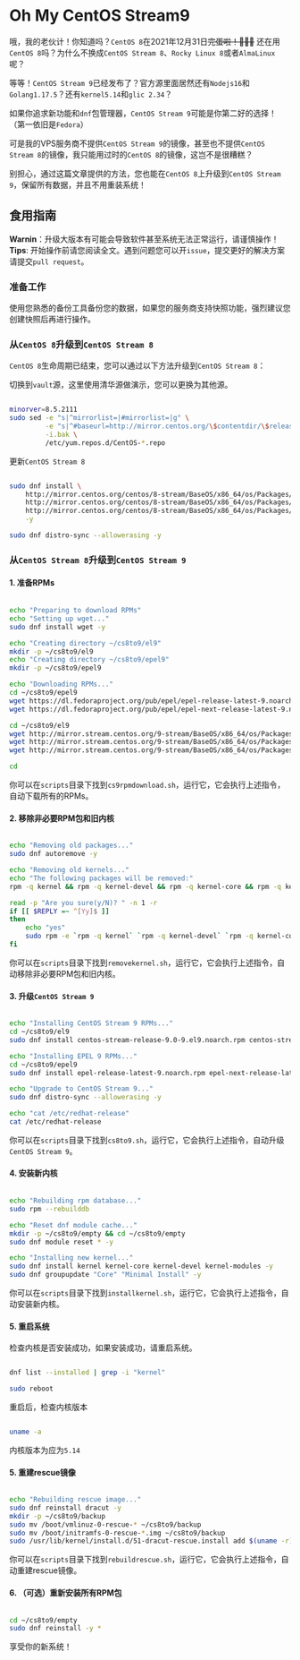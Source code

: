 # Oh My CentOS Stream9

哦，我的老伙计！你知道吗？`CentOS 8`在2021年12月31日~~完蛋啦！🎉🎉🎉~~
还在用`CentOS 8`吗？为什么不换成`CentOS Stream 8`、`Rocky Linux 8`或者`AlmaLinux`呢？

等等！`CentOS Stream 9`已经发布了？官方源里面居然还有`Nodejs16`和`Golang1.17.5`？还有`kernel5.14`和`glic 2.34`？  

如果你追求新功能和`dnf`包管理器，`CentOS Stream 9`可能是你第二好的选择！（第一依旧是`Fedora`）

可是我的VPS服务商不提供`CentOS Stream 9`的镜像，甚至也不提供`CentOS Stream 8`的镜像，我只能用过时的`CentOS 8`的镜像，这岂不是很糟糕？  

别担心，通过这篇文章提供的方法，您也能在`CentOS 8`上升级到`CentOS Stream 9`，保留所有数据，并且不用重装系统！

## 食用指南

**Warnin**：升级大版本有可能会导致软件甚至系统无法正常运行，请谨慎操作！  
**Tips**: 开始操作前请您阅读全文。遇到问题您可以开`issue`，提交更好的解决方案请提交`pull request`。

### 准备工作

使用您熟悉的备份工具备份您的数据，如果您的服务商支持快照功能，强烈建议您创建快照后再进行操作。

###  从`CentOS 8`升级到`CentOS Stream 8`

`CentOS 8`生命周期已结束，您可以通过以下方法升级到`CentOS Stream 8`：

切换到`vault`源，这里使用清华源做演示，您可以更换为其他源。

``` sh

minorver=8.5.2111
sudo sed -e "s|^mirrorlist=|#mirrorlist=|g" \
         -e "s|^#baseurl=http://mirror.centos.org/\$contentdir/\$releasever|baseurl=https://mirrors.tuna.tsinghua.edu.cn/centos-vault/$minorver|g" \
         -i.bak \
         /etc/yum.repos.d/CentOS-*.repo

```

更新`CentOS Stream 8`

``` sh

sudo dnf install \
    http://mirror.centos.org/centos/8-stream/BaseOS/x86_64/os/Packages/centos-stream-repos-8-4.el8.noarch.rpm \
    http://mirror.centos.org/centos/8-stream/BaseOS/x86_64/os/Packages/centos-stream-release-8.6-1.el8.noarch.rpm \
    http://mirror.centos.org/centos/8-stream/BaseOS/x86_64/os/Packages/centos-gpg-keys-8-4.el8.noarch.rpm \
    -y

sudo dnf distro-sync --allowerasing -y

```

### 从`CentOS Stream 8`升级到`CentOS Stream 9`

#### 1. 准备RPMs

``` sh

echo "Preparing to download RPMs"
echo "Setting up wget..."
sudo dnf install wget -y

echo "Creating directory ~/cs8to9/el9"
mkdir -p ~/cs8to9/el9
echo "Creating directory ~/cs8to9/epel9"
mkdir -p ~/cs8to9/epel9

echo "Downloading RPMs..."
cd ~/cs8to9/epel9
wget https://dl.fedoraproject.org/pub/epel/epel-release-latest-9.noarch.rpm
wget https://dl.fedoraproject.org/pub/epel/epel-next-release-latest-9.noarch.rpm

cd ~/cs8to9/el9
wget http://mirror.stream.centos.org/9-stream/BaseOS/x86_64/os/Packages/centos-stream-release-9.0-9.el9.noarch.rpm
wget http://mirror.stream.centos.org/9-stream/BaseOS/x86_64/os/Packages/centos-stream-repos-9.0-9.el9.noarch.rpm
wget http://mirror.stream.centos.org/9-stream/BaseOS/x86_64/os/Packages/centos-gpg-keys-9.0-9.el9.noarch.rpm

cd 

``` 

你可以在`scripts`目录下找到`cs9rpmdownload.sh`，运行它，它会执行上述指令，自动下载所有的RPMs。

#### 2. 移除非必要RPM包和旧内核

``` sh

echo "Removing old packages..."
sudo dnf autoremove -y

echo "Removing old kernels..."
echo "The following packages will be removed:"
rpm -q kernel && rpm -q kernel-devel && rpm -q kernel-core && rpm -q kernel-modules

read -p "Are you sure(y/N)? " -n 1 -r
if [[ $REPLY =~ ^[Yy]$ ]]
then
    echo "yes" 
    sudo rpm -e `rpm -q kernel` `rpm -q kernel-devel` `rpm -q kernel-core` `rpm -q kernel-modules` --nodeps
fi

```

你可以在`scripts`目录下找到`removekernel.sh`，运行它，它会执行上述指令，自动移除非必要RPM包和旧内核。

#### 3. 升级`CentOS Stream 9`

``` sh 

echo "Installing CentOS Stream 9 RPMs..."
cd ~/cs8to9/el9
sudo dnf install centos-stream-release-9.0-9.el9.noarch.rpm centos-stream-repos-9.0-9.el9.noarch.rpm centos-gpg-keys-9.0-9.el9.noarch.rpm -y

echo "Installing EPEL 9 RPMs..."
cd ~/cs8to9/epel9
sudo dnf install epel-release-latest-9.noarch.rpm epel-next-release-latest-9.noarch.rpm -y

echo "Upgrade to CentOS Stream 9..." 
sudo dnf distro-sync --allowerasing -y

echo "cat /etc/redhat-release"
cat /etc/redhat-release

``` 

你可以在`scripts`目录下找到`cs8to9.sh`，运行它，它会执行上述指令，自动升级`CentOS Stream 9`。

#### 4. 安装新内核

``` sh

echo "Rebuilding rpm database..."
sudo rpm --rebuilddb

echo "Reset dnf module cache..."
mkdir -p ~/cs8to9/empty && cd ~/cs8to9/empty
sudo dnf module reset * -y

echo "Installing new kernel..."
sudo dnf install kernel kernel-core kernel-devel kernel-modules -y
sudo dnf groupupdate "Core" "Minimal Install" -y

```

你可以在`scripts`目录下找到`installkernel.sh`，运行它，它会执行上述指令，自动安装新内核。

#### 5. 重启系统

检查内核是否安装成功，如果安装成功，请重启系统。

``` sh

dnf list --installed | grep -i "kernel"

sudo reboot

```

重启后，检查内核版本

``` sh

uname -a

``` 

内核版本为应为`5.14`

#### 5. 重建rescue镜像

``` sh

echo "Rebuilding rescue image..."
sudo dnf reinstall dracut -y
mkdir -p ~/cs8to9/backup
sudo mv /boot/vmlinuz-0-rescue-* ~/cs8to9/backup
sudo mv /boot/initramfs-0-rescue-*.img ~/cs8to9/backup
sudo /usr/lib/kernel/install.d/51-dracut-rescue.install add $(uname -r) "" /lib/modules/$(uname -r)/vmlinuz

```

你可以在`scripts`目录下找到`rebuildrescue.sh`，运行它，它会执行上述指令，自动重建rescue镜像。

#### 6. （可选）重新安装所有RPM包

``` sh

cd ~/cs8to9/empty
sudo dnf reinstall -y *

```

享受你的新系统！
